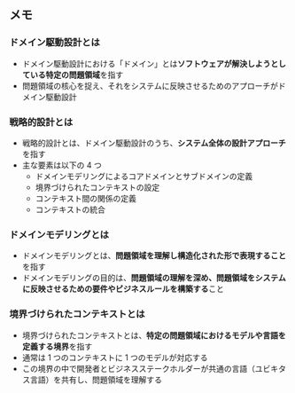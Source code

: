## メモ

### ドメイン駆動設計とは

- ドメイン駆動設計における「ドメイン」とは**ソフトウェアが解決しようとしている特定の問題領域**を指す
- 問題領域の核心を捉え、それをシステムに反映させるためのアプローチがドメイン駆動設計

### 戦略的設計とは

- 戦略的設計とは、ドメイン駆動設計のうち、**システム全体の設計アプローチ**を指す
- 主な要素は以下の 4 つ
  - ドメインモデリングによるコアドメインとサブドメインの定義
  - 境界づけられたコンテキストの設定
  - コンテキスト間の関係の定義
  - コンテキストの統合

### ドメインモデリングとは

- ドメインモデリングとは、**問題領域を理解し構造化された形で表現すること**を指す
- ドメインモデリングの目的は、**問題領域の理解を深め、問題領域をシステムに反映させるための要件やビジネスルールを構築する**こと

### 境界づけられたコンテキストとは

- 境界づけられたコンテキストとは、**特定の問題領域におけるモデルや言語を定義する境界**を指す
- 通常は 1 つのコンテキストに 1 つのモデルが対応する
- この境界の中で開発者とビジネスステークホルダーが共通の言語（ユビキタス言語）を共有し、問題領域を理解する
